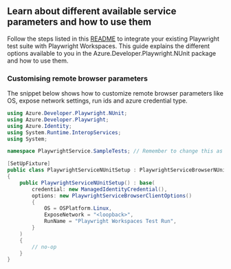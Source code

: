 ## Learn about different available service parameters and how to use them

Follow the steps listed in this [README](https://github.com/Azure/azure-sdk-for-net/tree/main/sdk/loadtestservice/Azure.Developer.Playwright.NUnit/README.md) to integrate your existing Playwright test suite with Playwright Workspaces.
This guide explains the different options available to you in the Azure.Developer.Playwright.NUnit package and how to use them.

### Customising remote browser parameters

The snippet below shows how to customize remote browser parameters like OS, expose network settings, run ids and azure credential type.

```C# Snippet:NUnit_Sample2_CustomisingServiceParameters
using Azure.Developer.Playwright.NUnit;
using Azure.Developer.Playwright;
using Azure.Identity;
using System.Runtime.InteropServices;
using System;

namespace PlaywrightService.SampleTests; // Remember to change this as per your project namespace

[SetUpFixture]
public class PlaywrightServiceNUnitSetup : PlaywrightServiceBrowserNUnit
{
    public PlaywrightServiceNUnitSetup() : base(
        credential: new ManagedIdentityCredential(),
        options: new PlaywrightServiceBrowserClientOptions()
        {
            OS = OSPlatform.Linux,
            ExposeNetwork = "<loopback>",
            RunName = "Playwright Workspaces Test Run",
        }
    )
    {
        // no-op
    }
}
```
